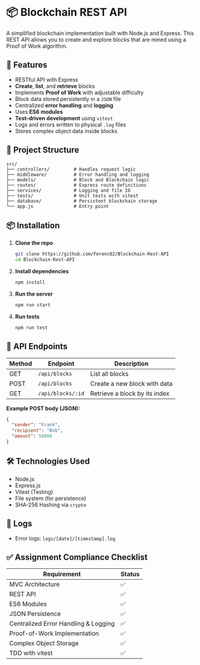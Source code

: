 # 📦 Blockchain REST API

A simplified blockchain implementation built with Node.js and Express. This REST API allows you to create and explore blocks that are mined using a Proof of Work algorithm.

## 🚀 Features

- RESTful API with Express
- **Create**, **list**, and **retrieve** blocks
- Implements **Proof of Work** with adjustable difficulty
- Block data stored persistently in a `JSON` file
- Centralized **error handling** and **logging**
- Uses **ES6 modules**
- **Test-driven development** using `vitest`
- Logs and errors written to physical `.log` files
- Stores complex object data inside blocks

## 📂 Project Structure

```
src/
├── controllers/         # Handles request logic
├── middleware/          # Error handling and logging
├── models/              # Block and Blockchain logic
├── routes/              # Express route definitions
├── services/            # Logging and file IO
├── tests/               # Unit tests with vitest
├── database/            # Persistent blockchain storage
└── app.js               # Entry point
```

## 📦 Installation

1. **Clone the repo**

   ```bash
   git clone https://github.com/Ferenc02/Blockchain-Rest-API
   cd Blockchain-Rest-API
   ```

2. **Install dependencies**

   ```bash
   npm install
   ```

3. **Run the server**

   ```bash
   npm run start
   ```

4. **Run tests**
   ```bash
   npm run test
   ```

## 🧪 API Endpoints

| Method | Endpoint          | Description                   |
| ------ | ----------------- | ----------------------------- |
| GET    | `/api/blocks`     | List all blocks               |
| POST   | `/api/blocks`     | Create a new block with data  |
| GET    | `/api/blocks/:id` | Retrieve a block by its index |

**Example POST body (JSON):**

```json
{
  "sender": "Frank",
  "recipient": "Bob",
  "amount": 50000
}
```

## 🛠 Technologies Used

- Node.js
- Express.js
- Vitest (Testing)
- File system (for persistence)
- SHA-256 Hashing via `crypto`

## 📁 Logs

- Error logs: `logs/[date]/[timestamp].log`

## ✅ Assignment Compliance Checklist

| Requirement                          | Status |
| ------------------------------------ | ------ |
| MVC Architecture                     | ✅     |
| REST API                             | ✅     |
| ES6 Modules                          | ✅     |
| JSON Persistence                     | ✅     |
| Centralized Error Handling & Logging | ✅     |
| Proof-of-Work Implementation         | ✅     |
| Complex Object Storage               | ✅     |
| TDD with vitest                      | ✅     |
